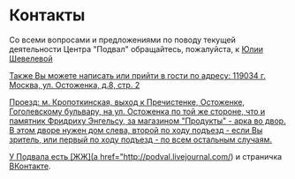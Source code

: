 # Контакты

Со всеми вопросами и предложениями по поводу текущей деятельности Центра "Подвал" обращайтесь, пожалуйста, к <a href="mailto:julia@podval.info">Юлии Шевелевой

Также Вы можете написать или прийти в гости по адресу: 119034 г. Москва, ул. Остоженка, д.8, стр. 2

Проезд: м. Кропоткинская, выход к Пречистенке, Остоженке, Гоголевскому бульвару, на ул. Остоженка по той же стороне, что и памятник Фридриху Энгельсу, за магазином "Продукты" - арка во двор. В этом дворе нужен дом слева, второй по ходу подъезд - если Вы зритель, или первый по ходу подъезд - по всем остальным случаям.

У Подвала есть [ЖЖ](a href="http://podval.livejournal.com/) и страничка [ВКонтакте](http://vkontakte.ru/club491441).
